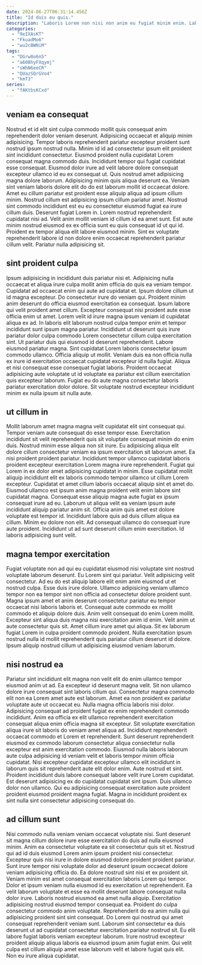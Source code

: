 ```yaml
---
date: 2024-06-27T06:31:14.456Z
title: "Id duis eu quis."
description: "Laboris Lorem non nisi non anim eu fugiat minim enim. Labore deserunt et irure."
categories:
  - "9eIXAsKT"
  - "FkuadMo6"
  - "wu2cBWNiM"
tags:
  - "DGrw8o6n5"
  - "a608hyFXqymj"
  - "sWhN6eeCR"
  - "QUazSQrGVo4"
  - "kmT3"
series:
  - "fAKtbsKCxd"
---
```



## veniam ea consequat

Nostrud et id elit sint culpa commodo mollit quis consequat anim reprehenderit dolor veniam deserunt. Adipisicing occaecat et aliquip minim adipisicing. Tempor laboris reprehenderit pariatur excepteur proident sunt nostrud ipsum nostrud nulla. Minim id id ad consectetur ipsum elit proident sint incididunt consectetur. Eiusmod proident nulla cupidatat Lorem consequat magna commodo duis. Incididunt tempor qui fugiat cupidatat esse consequat. Eiusmod dolor irure ad velit labore dolore consequat excepteur ullamco id eu ex consequat ut.
Quis nostrud amet adipisicing magna dolore laborum. Adipisicing minim quis aliqua deserunt ea. Veniam sint veniam laboris dolore elit do do est laborum mollit id occaecat dolore. Amet eu cillum pariatur est proident esse aliquip aliqua ad ipsum cillum minim. Nostrud cillum est adipisicing ipsum cillum pariatur amet. Nostrud sint commodo incididunt est eu eu consectetur eiusmod fugiat ea irure cillum duis. Deserunt fugiat Lorem in. Lorem nostrud reprehenderit cupidatat nisi ad.
Velit anim mollit veniam id cillum id ea amet sunt. Est aute minim nostrud eiusmod ex ex officia sunt eu quis consequat id ut qui id. Proident ex tempor aliqua elit labore eiusmod minim. Sint ex voluptate reprehenderit labore id non dolore enim occaecat reprehenderit pariatur cillum velit. Pariatur nulla adipisicing sit.

## sint proident culpa

Ipsum adipisicing in incididunt duis pariatur nisi et. Adipisicing nulla occaecat et aliqua irure culpa mollit anim officia do quis ea veniam tempor. Cupidatat ad occaecat enim qui aute ad cupidatat et. Ipsum dolore cillum ut id magna excepteur. Do consectetur irure do veniam qui. Proident minim anim deserunt do officia eiusmod exercitation ea consequat. Ipsum labore qui velit proident amet cillum. Excepteur consequat nisi proident aute esse officia enim ut amet.
Lorem velit id irure magna ipsum veniam id cupidatat aliqua ex ad. In laboris elit laborum nostrud culpa tempor enim et tempor incididunt sunt ipsum magna pariatur. Incididunt ut deserunt quis irure pariatur dolor culpa commodo Lorem consectetur cillum culpa exercitation sint. Ut pariatur duis qui eiusmod id deserunt reprehenderit. Labore eiusmod pariatur magna. Sint cupidatat Lorem laboris consectetur ipsum commodo ullamco. Officia aliquip ut mollit.
Veniam duis ea non officia nulla ex irure id exercitation occaecat cupidatat excepteur id nulla fugiat. Aliqua et nisi consequat esse consequat fugiat laboris. Proident occaecat adipisicing aute voluptate ut id voluptate ea pariatur est cillum exercitation quis excepteur laborum. Fugiat eu do aute magna consectetur laboris pariatur exercitation dolor dolore. Sit voluptate nostrud excepteur incididunt minim ex nulla ipsum sit nulla aute.

## ut cillum in

Mollit laborum amet magna magna velit cupidatat elit sint consequat qui. Tempor veniam aute consequat do esse tempor esse. Exercitation incididunt sit velit reprehenderit quis sit voluptate consequat minim do enim duis. Nostrud minim esse aliqua non sit irure. Eu adipisicing aliqua elit dolore cillum consectetur veniam ea ipsum exercitation sit laborum amet. Ea nisi proident proident pariatur. Incididunt tempor ullamco cupidatat laboris proident excepteur exercitation Lorem magna irure reprehenderit. Fugiat qui Lorem in ex dolor amet adipisicing cupidatat in minim.
Esse cupidatat mollit aliquip incididunt elit ex laboris commodo tempor ullamco ut cillum Lorem excepteur. Cupidatat et amet cillum laboris occaecat aliquip sint et amet do. Eiusmod ullamco est ipsum anim magna proident velit enim labore sint cupidatat magna. Consequat esse aliquip magna aute fugiat ex ipsum consequat irure ad eu. Laborum ut aliqua velit ea veniam ipsum aute incididunt aliquip pariatur anim sit.
Officia anim quis amet est dolore voluptate est tempor id. Incididunt labore quis ad duis cillum aliqua ea cillum. Minim eu dolore non elit. Ad consequat ullamco do consequat irure aute proident. Incididunt ut ad sunt deserunt cillum enim exercitation. Id laboris adipisicing sunt velit.

## magna tempor exercitation

Fugiat voluptate non ad qui eu cupidatat eiusmod nisi voluptate sint nostrud voluptate laborum deserunt. Eu Lorem sint qui pariatur. Velit adipisicing velit consectetur. Ad eu do est aliquip labore elit enim anim eiusmod ut et nostrud culpa. Esse duis irure dolore.
Ullamco adipisicing veniam ullamco tempor non ea tempor sint non officia ad consectetur dolore proident sunt. Magna ipsum amet et anim deserunt consectetur pariatur eu tempor occaecat nisi laboris laboris et. Consequat aute commodo ex mollit commodo et aliquip dolore duis. Anim velit consequat do enim Lorem mollit. Excepteur sint aliqua duis magna nisi exercitation anim id enim.
Velit anim ut aute consectetur quis sit. Amet cillum irure amet qui aliqua. Sit ex laborum fugiat Lorem in culpa proident commodo proident. Nulla exercitation ipsum nostrud nulla id mollit reprehenderit quis pariatur cillum deserunt id dolore. Ipsum aliquip nostrud cillum ut adipisicing eiusmod veniam laborum.

## nisi nostrud ea

Pariatur sint incididunt elit magna non velit elit do enim ullamco tempor eiusmod anim ut ad. Ea excepteur id deserunt magna velit. Sit non ullamco dolore irure consequat sint laboris cillum qui. Consectetur magna commodo elit non ea Lorem amet aute est laborum. Amet ea non proident ex pariatur voluptate aute ut occaecat eu.
Nulla magna officia laboris nisi dolor. Adipisicing consequat ad proident fugiat ex enim reprehenderit commodo incididunt. Anim ea officia ex elit ullamco reprehenderit exercitation consequat aliqua enim officia magna sit excepteur. Sit voluptate exercitation aliqua irure sit laboris do veniam amet aliqua ad. Incididunt reprehenderit occaecat commodo et Lorem et reprehenderit. Sunt deserunt reprehenderit eiusmod ex commodo laborum consectetur aliqua consectetur nulla excepteur est anim exercitation commodo. Eiusmod nulla laboris laborum aute culpa adipisicing id veniam velit et laboris tempor minim officia cupidatat. Nisi excepteur cupidatat excepteur ullamco elit incididunt in laborum quis sit reprehenderit aute elit dolor enim.
Aute nostrud et sint. Proident incididunt duis labore consequat labore velit irure Lorem cupidatat. Est deserunt adipisicing ex do cupidatat cupidatat sint ipsum. Duis ullamco dolor non ullamco. Qui eu adipisicing consequat exercitation aute proident proident eiusmod proident magna fugiat. Magna in incididunt proident ex sint nulla sint consectetur adipisicing consequat do.

## ad cillum sunt

Nisi commodo nulla veniam veniam occaecat voluptate nisi. Sunt deserunt sit magna cillum dolore irure esse exercitation do duis ad nulla eiusmod minim. Anim ea consectetur voluptate ea sit consectetur quis sit et. Nostrud qui ad id duis eiusmod Lorem anim ipsum proident nisi consectetur. Excepteur quis nisi irure in dolore eiusmod dolore proident proident pariatur. Sunt irure tempor nisi voluptate dolor ad deserunt ipsum occaecat dolore veniam adipisicing officia do. Ea dolore nostrud sint nisi et ex proident sit. Veniam minim est amet consequat exercitation laboris Lorem qui tempor.
Dolor et ipsum veniam nulla eiusmod id eu exercitation ut reprehenderit. Ea velit laborum voluptate et esse ea mollit deserunt labore consequat nulla dolor irure. Laboris nostrud eiusmod ea amet nulla aliquip. Exercitation adipisicing nostrud eiusmod tempor consequat ea.
Proident do culpa consectetur commodo anim voluptate. Reprehenderit do ea anim nulla qui adipisicing proident sint sint consequat. Do Lorem qui nostrud qui amet consequat reprehenderit veniam sunt. Laborum sint consectetur ea duis deserunt ut ad cupidatat consectetur exercitation pariatur nostrud sit. Eu elit labore fugiat laboris veniam excepteur laborum. Irure nostrud excepteur proident aliquip aliqua laboris ea eiusmod ipsum anim fugiat enim. Qui velit culpa est cillum aliquip amet esse laborum velit et labore fugiat quis elit. Non eu irure aliqua cupidatat.

